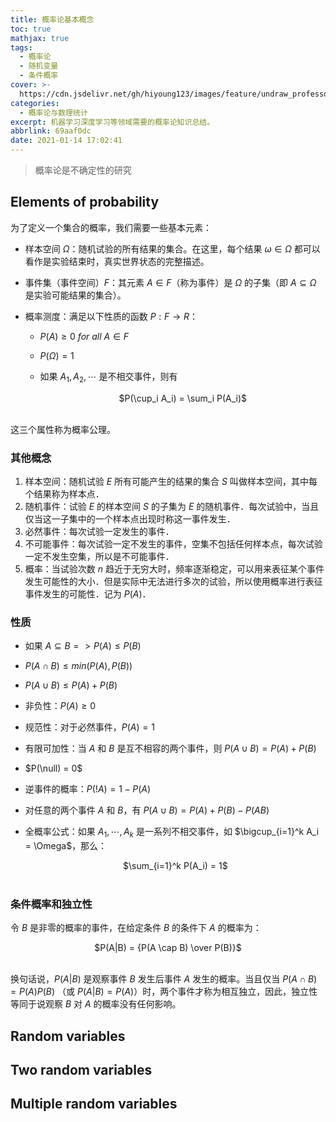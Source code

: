 ```yaml
---
title: 概率论基本概念
toc: true
mathjax: true
tags:
  - 概率论
  - 随机变量
  - 条件概率
cover: >-
  https://cdn.jsdelivr.net/gh/hiyoung123/images/feature/undraw_professor_8lrt.svg
categories:
  - 概率论与数理统计
excerpt: 机器学习深度学习等领域需要的概率论知识总结。
abbrlink: 69aaf0dc
date: 2021-01-14 17:02:41
---
```


> 概率论是不确定性的研究

## Elements of probability

为了定义一个集合的概率，我们需要一些基本元素：

* 样本空间 $\Omega$：随机试验的所有结果的集合。在这里，每个结果 $\omega \in \Omega$ 都可以看作是实验结束时，真实世界状态的完整描述。

* 事件集（事件空间）$F$：其元素 $A\in F$（称为事件）是 $\Omega$ 的子集（即 $A \subseteq \Omega$ 是实验可能结果的集合）。

* 概率测度：满足以下性质的函数 $P: F \rightarrow R$：

  * $P(A) \geq 0 \ for \ all \ A\in F$

  * $P(\Omega) = 1$

  * 如果 $A_1,A_2,\cdots$ 是不相交事件，则有

    <center>$P(\cup_i A_i) = \sum_i P(A_i)$</center></br>

这三个属性称为概率公理。

### 其他概念

1. 样本空间：随机试验 $E$ 所有可能产生的结果的集合 $S$ 叫做样本空间，其中每个结果称为样本点．
2. 随机事件：试验 $E$ 的样本空间 $S$ 的子集为 $E$ 的随机事件．每次试验中，当且仅当这一子集中的一个样本点出现时称这一事件发生．
3. 必然事件：每次试验一定发生的事件．
4. 不可能事件：每次试验一定不发生的事件，空集不包括任何样本点，每次试验一定不发生空集，所以是不可能事件．
5. 概率：当试验次数 $n$ 趋近于无穷大时，频率逐渐稳定，可以用来表征某个事件发生可能性的大小．但是实际中无法进行多次的试验，所以使用概率进行表征事件发生的可能性．记为 $P(A)$．

### 性质

* 如果 $A \subseteq B => P(A) \leq P(B)$

* $P(A \cap B)\leq min(P(A), P(B))$

* $P(A \cup B) \leq P(A) + P(B)$

* 非负性：$P(A) \geq 0$ 

* 规范性：对于必然事件，$P(A) = 1$

* 有限可加性：当 $A$ 和 $B$ 是互不相容的两个事件，则 $P(A \cup B) = P(A) + P(B)$

* $P(\null) = 0$

* 逆事件的概率：$P(!A) = 1 - P(A)$

* 对任意的两个事件 $A$ 和 $B$，有 $P(A \cup B) = P(A) + P(B) - P(AB)$

* 全概率公式：如果 $A_1,\cdots,A_k$ 是一系列不相交事件，如 $\bigcup_{i=1}^k A_i = \Omega$，那么：

  <center>$\sum_{i=1}^k P(A_i) = 1$</center></br>

### 条件概率和独立性

令 $B$ 是非零的概率的事件，在给定条件 $B$ 的条件下 $A$ 的概率为：

<center>$P(A|B) = {P(A \cap B) \over P(B)}$</center></br>

换句话说，$P(A|B)$ 是观察事件 $B$ 发生后事件 $A$ 发生的概率。当且仅当 $P(A \cap B) = P(A)P(B)$ （或 $P(A|B) = P(A)$）时，两个事件才称为相互独立，因此，独立性等同于说观察 $B$ 对 $A$ 的概率没有任何影响。

## Random variables

## Two random variables

## Multiple random variables

